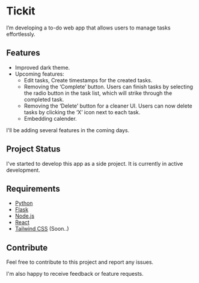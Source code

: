 # Tickit

I’m developing a to-do web app that allows users to manage tasks effortlessly. 

## Features

* Improved dark theme.
* Upcoming features:
     * Edit tasks, Create timestamps for the created tasks.
     * Removing the ‘Complete’ button. Users can finish tasks by selecting the radio button in the task list, which will strike through the completed task.
     * Removing the ‘Delete’ button for a cleaner UI. Users can now delete tasks by clicking the ‘X’ icon next to each task.
     * Embedding calender.

I'll be adding several features in the coming days.

## Project Status

I've started to develop this app as a side project. It is currently in active development.  

## Requirements
- [Python](https://www.python.org/downloads/)
- [Flask](https://flask.palletsprojects.com/en/stable/installation/)
- [Node.js](https://nodejs.org/en/download)
- [React](https://react.dev/learn/installation)
- [Tailwind CSS](https://tailwindcss.com/docs/installation/using-vite) (Soon..)
  

## Contribute

Feel free to contribute to this project and report any issues.

I'm also happy to receive feedback or feature requests.
